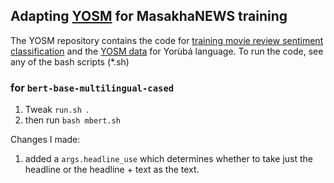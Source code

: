 ## Adapting [YOSM](https://openreview.net/forum?id=rRzx5qzVIb9) for MasakhaNEWS training

The YOSM repository contains the code for [training movie review sentiment classification](https://github.com/IyanuSh/YOSM/tree/main/train_textclass.py) and the [YOSM data](https://github.com/IyanuSh/YOSM/tree/main/data/yosm) for Yorùbá language. To run the code, see any of the bash scripts (*.sh)



### for `bert-base-multilingual-cased`
1. Tweak `run.sh `.
2. then run `bash mbert.sh`

Changes I made:
1. added a `args.headline_use` which determines whether to take just the headline or the headline + text as the text.